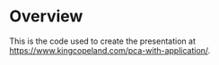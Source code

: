# Overview

This is the code used to create the presentation at <a href="https://www.kingcopeland.com/pca-with-application/" target="_blank">https://www.kingcopeland.com/pca-with-application/</a>.
